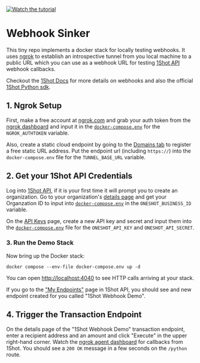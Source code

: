 
[![Watch the tutorial](https://img.youtube.com/vi/UYWcTV2FwVo/maxresdefault.jpg)](https://youtu.be/UYWcTV2FwVo)

# Webhook Sinker

This tiny repo implements a docker stack for locally testing webhooks. It uses [ngrok](https://ngrok.com) to establish an introspective
tunnel from you local machine to a public URL which you can use as a webhook URL for testing [1Shot API](https://1shotapi.com) webhook callbacks. 

Checkout the [1Shot Docs](https://docs.1shotapi.com/transactions.html#webhooks) for more details on webhooks and also the official [1Shot Python sdk](https://pypi.org/project/uxly-1shot-client/).

## 1. Ngrok Setup

First, make a free account at [ngrok.com](https://ngrok.com) and grab your auth token from the [ngrok dashboard](https://dashboard.ngrok.com/endpoints) and input it in the [`docker-compose.env`](./docker-compose.env) for the `NGROK_AUTHTOKEN` variable.

Also, create a static cloud endpoint by going to the [Domains tab](https://dashboard.ngrok.com/domains) to register a free static URL address. 
Put the endpoint url (including `https://`) into the `docker-compose.env` file for the `TUNNEL_BASE_URL` variable.

## 2. Get your 1Shot API Credentials 

Log into [1Shot API](https://app.1shotapi.com), if it is your first time it will prompt you to create an organization. Go to your organization's [details page](https://app.1shotapi.com/organizations) and get your Organzation ID to input into [`docker-compose.env`](/docker-compose.env) in the `ONESHOT_BUSINESS_ID` variable.

On the [API Keys](https://app.1shotapi.com/api-keys) page, create a new API key and secret and input them into the [`docker-compose.env`](/docker-compose.env) file for the `ONESHOT_API_KEY` and `ONESHOT_API_SECRET`. 

### 3. Run the Demo Stack

Now bring up the Docker stack:

```
docker compose --env-file docker-compose.env up -d
```

You can open [http://localhost:4040](http://localhost:4040) to see HTTP calls arriving at your stack. 

If you go to the ["My Endpoints"](https://app.1shotapi.com/endpoints) page in 1Shot API, you should see and new endpoint created for you called "1Shot Webhook Demo". 

## 4. Trigger the Transaction Endpoint

On the details page of the "1Shot Webhook Demo" transaction endpoint, enter a recipient address and an amount and click "Execute" in the upper right-hand corner. Watch the [ngrok agent dashboard](http://localhost:4040) for callbacks from 1Shot. You should see a `200 OK` message in a few seconds on the `/python` route. 